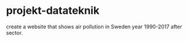 # projekt-datateknik
create a website that shows air pollution in Sweden year 1990-2017 after sector.
